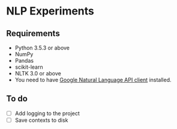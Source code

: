 # NLP Experiments

## Requirements
* Python 3.5.3 or above
* NumPy
* Pandas
* scikit-learn
* NLTK 3.0 or above
* You need to have [Google Natural Language API client](https://cloud.google.com/natural-language/docs/reference/libraries#client-libraries-resources-python) installed.

## To do
- [ ] Add logging to the project
- [ ] Save contexts to disk
